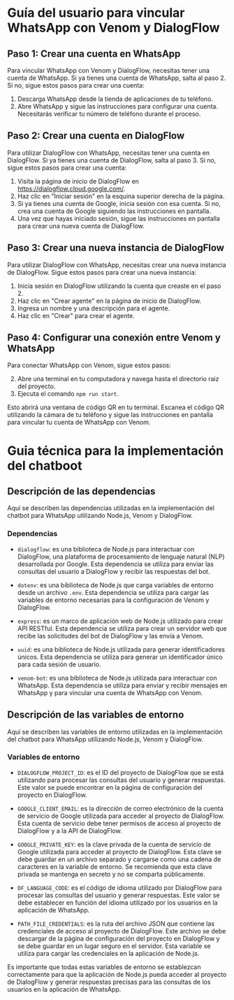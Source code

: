 # Guía del usuario para vincular WhatsApp con Venom y DialogFlow

## Paso 1: Crear una cuenta en WhatsApp

Para vincular WhatsApp con Venom y DialogFlow, necesitas tener una cuenta de WhatsApp. Si ya tienes una cuenta de WhatsApp, salta al paso 2. Si no, sigue estos pasos para crear una cuenta:

1. Descarga WhatsApp desde la tienda de aplicaciones de tu teléfono.
2. Abre WhatsApp y sigue las instrucciones para configurar una cuenta. Necesitarás verificar tu número de teléfono durante el proceso.

## Paso 2: Crear una cuenta en DialogFlow

Para utilizar DialogFlow con WhatsApp, necesitas tener una cuenta en DialogFlow. Si ya tienes una cuenta de DialogFlow, salta al paso 3. Si no, sigue estos pasos para crear una cuenta:

1. Visita la página de inicio de DialogFlow en https://dialogflow.cloud.google.com/.
2. Haz clic en "Iniciar sesión" en la esquina superior derecha de la página.
3. Si ya tienes una cuenta de Google, inicia sesión con esa cuenta. Si no, crea una cuenta de Google siguiendo las instrucciones en pantalla.
4. Una vez que hayas iniciado sesión, sigue las instrucciones en pantalla para crear una nueva cuenta de DialogFlow.

## Paso 3: Crear una nueva instancia de DialogFlow

Para utilizar DialogFlow con WhatsApp, necesitas crear una nueva instancia de DialogFlow. Sigue estos pasos para crear una nueva instancia:

1. Inicia sesión en DialogFlow utilizando la cuenta que creaste en el paso 2.
2. Haz clic en "Crear agente" en la página de inicio de DialogFlow.
3. Ingresa un nombre y una descripción para el agente.
4. Haz clic en "Crear" para crear el agente.

## Paso 4: Configurar una conexión entre Venom y WhatsApp

Para conectar WhatsApp con Venom, sigue estos pasos:

2. Abre una terminal en tu computadora y navega hasta el directorio raiz del proyecto.
3. Ejecuta el comando `npm run start`.

Esto abrirá una ventana de código QR en tu terminal. Escanea el código QR utilizando la cámara de tu teléfono y sigue las instrucciones en pantalla para vincular tu cuenta de WhatsApp con Venom.


# Guia técnica para la implementación del chatboot

## Descripción de las dependencias

Aquí se describen las dependencias utilizadas en la implementación del chatbot para WhatsApp utilizando Node.js, Venom y DialogFlow.

### Dependencias

- `dialogflow`: es una biblioteca de Node.js para interactuar con DialogFlow, una plataforma de procesamiento de lenguaje natural (NLP) desarrollada por Google. Esta dependencia se utiliza para enviar las consultas del usuario a DialogFlow y recibir las respuestas del bot.

- `dotenv`: es una biblioteca de Node.js que carga variables de entorno desde un archivo `.env`. Esta dependencia se utiliza para cargar las variables de entorno necesarias para la configuración de Venom y DialogFlow.

- `express`: es un marco de aplicación web de Node.js utilizado para crear API RESTful. Esta dependencia se utiliza para crear un servidor web que recibe las solicitudes del bot de DialogFlow y las envía a Venom.

- `uuid`: es una biblioteca de Node.js utilizada para generar identificadores únicos. Esta dependencia se utiliza para generar un identificador único para cada sesión de usuario.

- `venom-bot`: es una biblioteca de Node.js utilizada para interactuar con WhatsApp. Esta dependencia se utiliza para enviar y recibir mensajes en WhatsApp y para vincular una cuenta de WhatsApp con Venom.

## Descripción de las variables de entorno

Aquí se describen las variables de entorno utilizadas en la implementación del chatbot para WhatsApp utilizando Node.js, Venom y DialogFlow.

### Variables de entorno

- `DIALOGFLOW_PROJECT_ID`: es el ID del proyecto de DialogFlow que se está utilizando para procesar las consultas del usuario y generar respuestas. Este valor se puede encontrar en la página de configuración del proyecto en DialogFlow.

- `GOOGLE_CLIENT_EMAIL`: es la dirección de correo electrónico de la cuenta de servicio de Google utilizada para acceder al proyecto de DialogFlow. Esta cuenta de servicio debe tener permisos de acceso al proyecto de DialogFlow y a la API de DialogFlow.

- `GOOGLE_PRIVATE_KEY`: es la clave privada de la cuenta de servicio de Google utilizada para acceder al proyecto de DialogFlow. Esta clave se debe guardar en un archivo separado y cargarse como una cadena de caracteres en la variable de entorno. Se recomienda que esta clave privada se mantenga en secreto y no se comparta públicamente.

- `DF_LANGUAGE_CODE`: es el código de idioma utilizado por DialogFlow para procesar las consultas del usuario y generar respuestas. Este valor se debe establecer en función del idioma utilizado por los usuarios en la aplicación de WhatsApp.

- `PATH_FILE_CREDENTIALS`: es la ruta del archivo JSON que contiene las credenciales de acceso al proyecto de DialogFlow. Este archivo se debe descargar de la página de configuración del proyecto en DialogFlow y se debe guardar en un lugar seguro en el servidor. Esta variable se utiliza para cargar las credenciales en la aplicación de Node.js.

Es importante que todas estas variables de entorno se establezcan correctamente para que la aplicación de Node.js pueda acceder al proyecto de DialogFlow y generar respuestas precisas para las consultas de los usuarios en la aplicación de WhatsApp.
